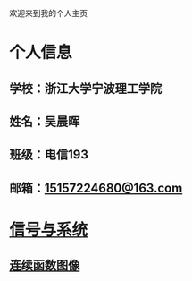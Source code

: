 欢迎来到我的个人主页

# 个人信息
## 学校：浙江大学宁波理工学院
## 姓名：吴晨晖
## 班级：电信193
## 邮箱：15157224680@163.com
# [信号与系统](https://github.com/terromer/wch.git)
## [连续函数图像](https://github.com/terromer/wch/tree/main/%E5%87%BD%E6%95%B0)


